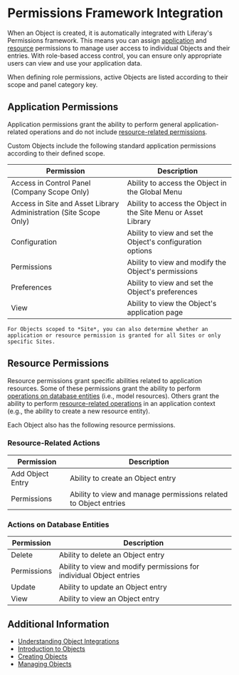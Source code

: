 # Permissions Framework Integration

When an Object is created, it is automatically integrated with Liferay's Permissions framework. This means you can assign [application](#application-permissions) and [resource](#resource-permissions) permissions to manage user access to individual Objects and their entries. With role-based access control, you can ensure only appropriate users can view and use your application data.

When defining role permissions, active Objects are listed according to their scope and panel category key.

## Application Permissions

Application permissions grant the ability to perform general application-related operations and do not include [resource-related permissions](#object-resource-permissions).

Custom Objects include the following standard application permissions according to their defined scope.

| Permission | Description |
| --- | --- |
| Access in Control Panel (Company Scope Only) | Ability to access the Object in the Global Menu |
| Access in Site and Asset Library Administration (Site Scope Only) | Ability to access the Object in the Site Menu or Asset Library |
| Configuration | Ability to view and set the Object's configuration options |
| Permissions | Ability to view and modify the Object's permissions |
| Preferences | Ability to view and set the Object's preferences |
| View | Ability to view the Object's application page |

```{note}
For Objects scoped to *Site*, you can also determine whether an application or resource permission is granted for all Sites or only specific Sites.
```

## Resource Permissions

Resource permissions grant specific abilities related to application resources. Some of these permissions grant the ability to perform [operations on database entities](#actions-on-database-entities) (i.e., model resources). Others grant the ability to perform [resource-related operations](#resource-related-actions) in an application context (e.g., the ability to create a new resource entity).

Each Object also has the following resource permissions.

### Resource-Related Actions

| Permission | Description |
| --- | --- |
| Add Object Entry | Ability to create an Object entry |
| Permissions | Ability to view and manage permissions related to Object entries |

### Actions on Database Entities

| Permission | Description |
| --- | --- |
| Delete | Ability to delete an Object entry |
| Permissions | Ability to view and modify permissions for individual Object entries |
| Update | Ability to update an Object entry |
| View | Ability to view an Object entry |

## Additional Information

* [Understanding Object Integrations](../understanding-object-integrations.md)
* [Introduction to Objects](../introduction-to-objects.md)
* [Creating Objects](../creating-and-managing-objects/creating-objects.md)
* [Managing Objects](../creating-and-managing-objects/managing-objects.md)
